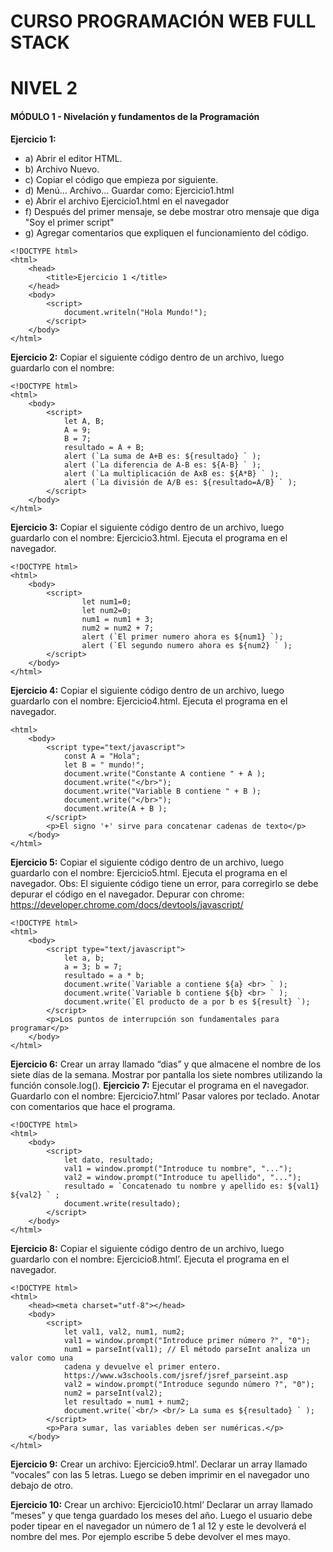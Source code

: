 # CURSO PROGRAMACIÓN WEB FULL STACK
# NIVEL 2

#### MÓDULO 1 - Nivelación y fundamentos de la Programación

**Ejercicio 1:**
- a) Abrir el editor HTML.
- b) Archivo Nuevo.
- c) Copiar el código que empieza por <!DOCTYPE html> siguiente.
- d) Menú... Archivo... Guardar como: Ejercicio1.html
- e) Abrir el archivo Ejercicio1.html en el navegador
- f) Después del primer mensaje, se debe mostrar otro mensaje que diga "Soy el primer
script"
- g) Agregar comentarios que expliquen el funcionamiento del código.
~~~
<!DOCTYPE html>
<html>
	<head>
		<title>Ejercicio 1 </title>
	</head>
	<body>
		<script>
			document.writeln("Hola Mundo!");
		</script>
	</body>
</html>
~~~
**Ejercicio 2:**
Copiar el siguiente código dentro de un archivo, luego guardarlo con el nombre:
~~~
<!DOCTYPE html>
<html>
	<body>
		<script>
			let A, B;
			A = 9;
			B = 7;
			resultado = A + B;
			alert (`La suma de A+B es: ${resultado} ` );
			alert (`La diferencia de A-B es: ${A-B} ` );
			alert (`La multiplicación de AxB es: ${A*B} ` );
			alert (`La división de A/B es: ${resultado=A/B} ` );
		</script>
	</body>
</html>
~~~
**Ejercicio 3:**
Copiar el siguiente código dentro de un archivo, luego guardarlo con el nombre: Ejercicio3.html. Ejecuta el programa en el navegador.
~~~
<!DOCTYPE html>
<html>
	<body>
		<script>
				let num1=0;
				let num2=0;
				num1 = num1 + 3;
				num2 = num2 + 7;
				alert (`El primer numero ahora es ${num1} `);
				alert (`El segundo numero ahora es ${num2} ` );
		</script>
	</body>
</html>
~~~

**Ejercicio 4:**
Copiar el siguiente código dentro de un archivo, luego guardarlo con el nombre: Ejercicio4.html. Ejecuta el programa en el navegador.
~~~
<html>
	<body>
		<script type="text/javascript">
			const A = "Hola";
			let B = " mundo!";
			document.write("Constante A contiene " + A );
			document.write("</br>");
			document.write("Variable B contiene " + B );
			document.write("</br>");
			document.write(A + B );
		</script>
		<p>El signo '+' sirve para concatenar cadenas de texto</p>
	</body>
</html>
~~~
**Ejercicio 5:**
Copiar el siguiente código dentro de un archivo, luego guardarlo con el nombre: Ejercicio5.html. Ejecuta el programa en el navegador.
Obs: El siguiente código tiene un error, para corregirlo se debe depurar el código en el navegador.
Depurar con chrome: https://developer.chrome.com/docs/devtools/javascript/
~~~
<!DOCTYPE html>
<html>
	<body>
		<script type="text/javascript">
			let a, b;
			a = 3; b = 7;
			resultado = a * b;
			document.write(`Variable a contiene ${a} <br> ` );
			document.write(`Variable b contiene ${b} <br> ` );
			document.write(`El producto de a por b es ${result} `);
		</script>
		<p>Los puntos de interrupción son fundamentales para programar</p>
	</body>
</html>
~~~
**Ejercicio 6:**
Crear un array llamado “dias” y que almacene el nombre de los siete días de la semana.
Mostrar por pantalla los siete nombres utilizando la función console.log().
**Ejercicio 7:**
Ejecutar el programa en el navegador. Guardarlo con el nombre: Ejercicio7.html’ Pasar valores por teclado. Anotar con comentarios que hace el programa.
~~~
<!DOCTYPE html>
<html>
	<body>
		<script>
			let dato, resultado;
			val1 = window.prompt("Introduce tu nombre", "...");
			val2 = window.prompt("Introduce tu apellido", "...");
			resultado = `Concatenado tu nombre y apellido es: ${val1} ${val2} ` ;
			document.write(resultado);
		</script>
	</body>
</html>
~~~
**Ejercicio 8:**
Copiar el siguiente código dentro de un archivo, luego guardarlo con el nombre:
Ejercicio8.html’. Ejecuta el programa en el navegador.
~~~
<!DOCTYPE html>
<html>
	<head><meta charset="utf-8"></head>
	<body>
		<script>
			let val1, val2, num1, num2;
			val1 = window.prompt("Introduce primer número ?", "0");
			num1 = parseInt(val1); // El método parseInt analiza un valor como una
			cadena y devuelve el primer entero.
			https://www.w3schools.com/jsref/jsref_parseint.asp
			val2 = window.prompt("Introduce segundo número ?", "0");
			num2 = parseInt(val2);
			let resultado = num1 + num2;
			document.write(`<br/> <br/> La suma es ${resultado} ` );
		</script>
		<p>Para sumar, las variables deben ser numéricas.</p>
	</body>
</html>
~~~
**Ejercicio 9:**
Crear un archivo: Ejercicio9.html’. Declarar un array llamado “vocales” con las 5 letras. Luego se deben imprimir en el navegador uno debajo de otro.

**Ejercicio 10:**
Crear un archivo: Ejercicio10.html’ Declarar un array llamado “meses” y que tenga guardado los meses del año. Luego el usuario debe poder tipear en el navegador un número de 1 al 12 y este le devolverá el nombre del mes. Por ejemplo escribe 5 debe devolver el mes mayo.

